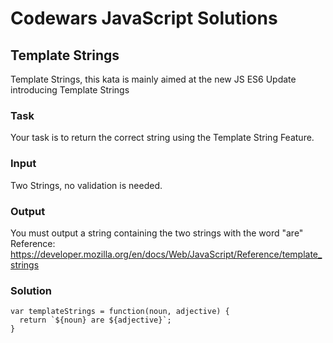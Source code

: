 # Codewars JavaScript Solutions

## Template Strings

Template Strings, this kata is mainly aimed at the new JS ES6 Update introducing Template Strings

### Task

Your task is to return the correct string using the Template String Feature.

### Input

Two Strings, no validation is needed.

### Output

You must output a string containing the two strings with the word "are"
Reference: https://developer.mozilla.org/en/docs/Web/JavaScript/Reference/template_strings

### Solution

```
var templateStrings = function(noun, adjective) {
  return `${noun} are ${adjective}`;
}
```
